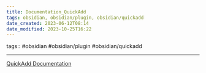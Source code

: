 ```yaml
---
title: Documentation_QuickAdd
tags: obsidian, obsidian/plugin, obsidian/quickadd
date_created: 2023-06-12T08:14
date_modified: 2023-10-25T16:22
---
```


tags:: #obsidian #obsidian/plugin #obsidian/quickadd

---

[QuickAdd Documentation](https://quickadd.obsidian.guide/docs/)
